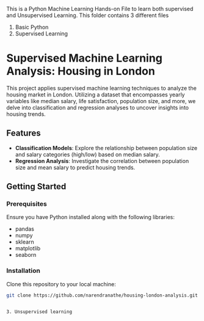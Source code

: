 This is a Python Machine Learning Hands-on File to learn both supervised and Unsupervised Learning. This folder contains 3 different files

1. Basic Python
2. Supervised Learning
  # Supervised Machine Learning Analysis: Housing in London

This project applies supervised machine learning techniques to analyze the housing market in London. Utilizing a dataset that encompasses yearly variables like median salary, life satisfaction, population size, and more, we delve into classification and regression analyses to uncover insights into housing trends.

## Features

- **Classification Models**: Explore the relationship between population size and salary categories (high/low) based on median salary.
- **Regression Analysis**: Investigate the correlation between population size and mean salary to predict housing trends.

## Getting Started

### Prerequisites

Ensure you have Python installed along with the following libraries:
- pandas
- numpy
- sklearn
- matplotlib
- seaborn

### Installation

Clone this repository to your local machine:

```bash
git clone https://github.com/narendranathe/housing-london-analysis.git


3. Unsupervised learning
